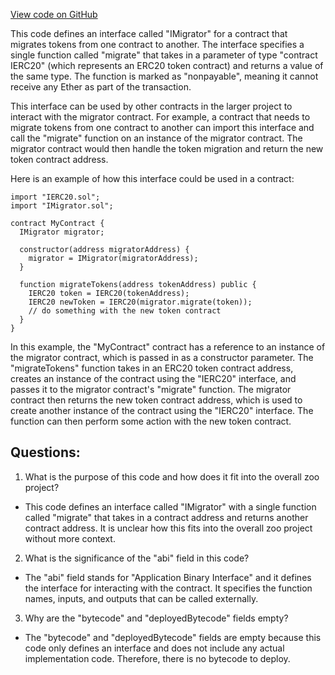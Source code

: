 [View code on GitHub](zoo-labs/zoo/blob/master/contracts/artifacts/src/interfaces/IMigrator.sol/IMigrator.json)

This code defines an interface called "IMigrator" for a contract that migrates tokens from one contract to another. The interface specifies a single function called "migrate" that takes in a parameter of type "contract IERC20" (which represents an ERC20 token contract) and returns a value of the same type. The function is marked as "nonpayable", meaning it cannot receive any Ether as part of the transaction.

This interface can be used by other contracts in the larger project to interact with the migrator contract. For example, a contract that needs to migrate tokens from one contract to another can import this interface and call the "migrate" function on an instance of the migrator contract. The migrator contract would then handle the token migration and return the new token contract address.

Here is an example of how this interface could be used in a contract:

```
import "IERC20.sol";
import "IMigrator.sol";

contract MyContract {
  IMigrator migrator;

  constructor(address migratorAddress) {
    migrator = IMigrator(migratorAddress);
  }

  function migrateTokens(address tokenAddress) public {
    IERC20 token = IERC20(tokenAddress);
    IERC20 newToken = IERC20(migrator.migrate(token));
    // do something with the new token contract
  }
}
```

In this example, the "MyContract" contract has a reference to an instance of the migrator contract, which is passed in as a constructor parameter. The "migrateTokens" function takes in an ERC20 token contract address, creates an instance of the contract using the "IERC20" interface, and passes it to the migrator contract's "migrate" function. The migrator contract then returns the new token contract address, which is used to create another instance of the contract using the "IERC20" interface. The function can then perform some action with the new token contract.
## Questions: 
 1. What is the purpose of this code and how does it fit into the overall zoo project?
- This code defines an interface called "IMigrator" with a single function called "migrate" that takes in a contract address and returns another contract address. It is unclear how this fits into the overall zoo project without more context.

2. What is the significance of the "abi" field in this code?
- The "abi" field stands for "Application Binary Interface" and it defines the interface for interacting with the contract. It specifies the function names, inputs, and outputs that can be called externally.

3. Why are the "bytecode" and "deployedBytecode" fields empty?
- The "bytecode" and "deployedBytecode" fields are empty because this code only defines an interface and does not include any actual implementation code. Therefore, there is no bytecode to deploy.